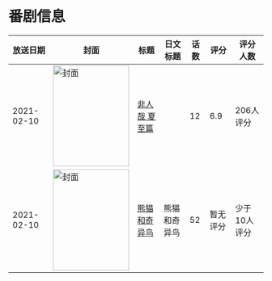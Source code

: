 # 番剧信息

|放送日期|封面|标题|日文标题|话数|评分|评分人数|
|---|---|---|---|---|---|---|
|2021-02-10|<img src="//lain.bgm.tv/pic/cover/c/b0/bd/328512_C0BVj.jpg" alt="封面" style="width:150px;height:200px;object-fit:cover;">|[非人哉 夏至篇](https://bangumi.tv/subject/328512)||12|6.9|206人评分|
|2021-02-10|<img src="//lain.bgm.tv/pic/cover/c/e4/3b/469991_ewZ5E.jpg" alt="封面" style="width:150px;height:200px;object-fit:cover;">|[熊猫和奇异鸟](https://bangumi.tv/subject/469991)|熊猫和奇异鸟|52|暂无评分|少于10人评分|
